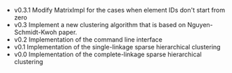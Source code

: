 - v0.3.1 Modify MatrixImpl for the cases when element IDs don't start from zero
- v0.3 Implement a new clustering algorithm that is based on 
Nguyen-Schmidt-Kwoh paper.
- v0.2 Implementation of the command line interface
- v0.1 Implementation of the single-linkage sparse hierarchical clustering
- v0.0 Implementation of the complete-linkage sparse hierarchical clustering